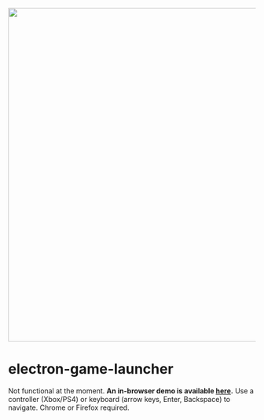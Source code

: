 <p align="center"><img src="https://xanderfrangos.com/media/previews/den.jpg" width="680" /></p>

# electron-game-launcher
Not functional at the moment. **An in-browser demo is available [here](https://xanderfrangos.com/electron-game-launcher/).** Use a controller (Xbox/PS4) or keyboard (arrow keys, Enter, Backspace) to navigate. Chrome or Firefox required.
